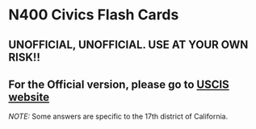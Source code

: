 # N400 Civics Flash Cards
## UNOFFICIAL, UNOFFICIAL. USE AT YOUR OWN RISK!!
## For the Official version, please go to [USCIS website](http://www.uscis.gov/citizenship/learners/study-test/study-materials-civics-test)

*NOTE:* Some answers are specific to the 17th district of California.
